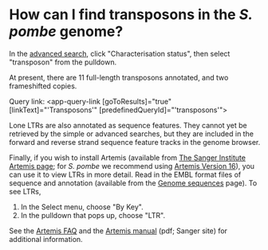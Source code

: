 # How can I find transposons in the *S. pombe* genome?
<!-- pombase_categories: Finding data,Tools and resources -->

In the [advanced search](/query), click "Characterisation status",
then select "transposon" from the pulldown.

At present, there are 11 full-length transposons annotated, and two
frameshifted copies.

Query link: <app-query-link [goToResults]="true" [linkText]="'Transposons'" [predefinedQueryId]="'transposons'"></app-query-link>

Lone LTRs are also annotated as sequence features. They cannot yet be
retrieved by the simple or advanced searches, but they are included in
the forward and reverse strand sequence feature tracks in the genome
browser.

Finally, if you wish to install Artemis (available from
[The Sanger Institute Artemis page](http://www.sanger.ac.uk/science/tools/artemis);
for *S. pombe* we recommend using [Artemis Version 16](ftp://ftp.sanger.ac.uk/pub/resources/software/artemis/v16/)), you can use it to view
LTRs in more detail. Read in the EMBL format files of sequence and
annotation (available from the [Genome sequences](/downloads/genome-datasets) page). To see LTRs,

1.  In the Select menu, choose "By Key".
2.  In the pulldown that pops up, choose "LTR".

See the [Artemis FAQ](/faq/there-equivalent-artemis-java-applet-pombase) and the 
[Artemis manual](ftp://ftp.sanger.ac.uk/pub/resources/software/artemis/artemis.pdf) (pdf;
Sanger site) for additional information.

